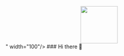<div id="header" align="center">
  <img src="https://media.giphy.com/media/Wj7lNjMNDxSmc/giphy.gif" width="100" />
</div>" width="100"/>
</div>
### Hi there 👋

<!--
**wickedseer/wickedseer** is a ✨ _special_ ✨ repository because its `README.md` (this file) appears on your GitHub profile.

Here are some ideas to get you started:

- 🔭 I’m currently working on ...
- 🌱 I’m currently learning ...
- 👯 I’m looking to collaborate on ...
- 🤔 I’m looking for help with ...
- 💬 Ask me about ...
- 📫 How to reach me: ...
- 😄 Pronouns: ...
- ⚡ Fun fact: ...
-->

